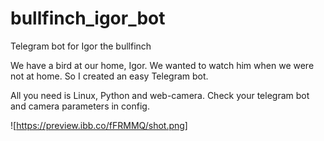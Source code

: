 # bullfinch_igor_bot
Telegram bot for Igor the bullfinch

We have a bird at our home, Igor. We wanted to watch him when we were not at home. 
So I created an easy Telegram bot. 

All you need is Linux, Python and web-camera. Check your telegram bot and camera parameters in config.

![https://preview.ibb.co/fFRMMQ/shot.png]
